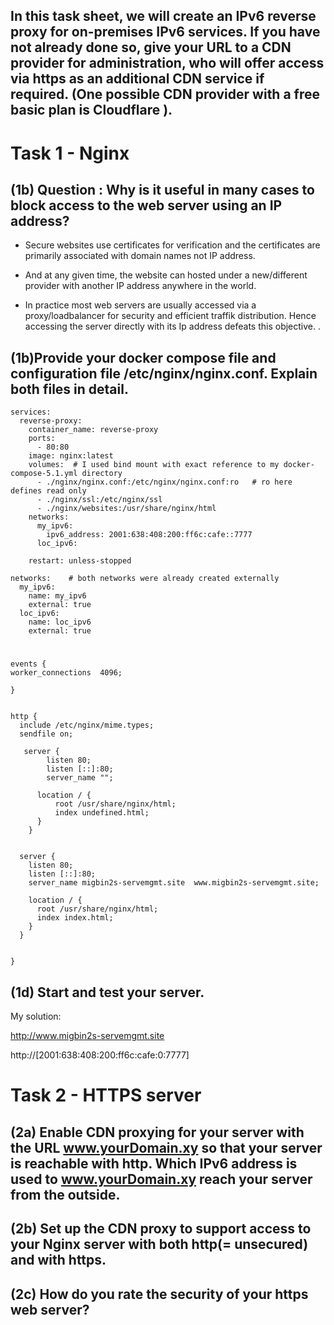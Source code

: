 ## In this task sheet, we will create an IPv6 reverse proxy for on-premises IPv6 services. If you have not already done so, give your URL to a CDN provider for administration, who will offer access via https as an additional CDN service if required. (One possible CDN provider with a free basic plan is Cloudflare ).

# Task 1 - Nginx
## (1b) Question : Why is it useful in many cases to block access to the web server using an IP address?
* Secure websites use certificates for verification and the certificates are primarily associated with domain names not IP address.

* And at any given time, the website can hosted under a new/different provider with another IP address anywhere in the world.
  
* In practice most web servers are usually accessed via a proxy/loadbalancer for security and efficient traffik distribution. Hence accessing the server directly with its Ip address defeats this objective.
.
## (1b)Provide your docker compose file and configuration file /etc/nginx/nginx.conf. Explain both files in detail.

```
services:
  reverse-proxy:
    container_name: reverse-proxy
    ports:
      - 80:80
    image: nginx:latest
    volumes:  # I used bind mount with exact reference to my docker-compose-5.1.yml directory
      - ./nginx/nginx.conf:/etc/nginx/nginx.conf:ro   # ro here defines read only
      - ./nginx/ssl:/etc/nginx/ssl
      - ./nginx/websites:/usr/share/nginx/html
    networks:
      my_ipv6:
        ipv6_address: 2001:638:408:200:ff6c:cafe::7777
      loc_ipv6:

    restart: unless-stopped

networks:    # both networks were already created externally
  my_ipv6:
    name: my_ipv6
    external: true
  loc_ipv6:
    name: loc_ipv6
    external: true

```

#

```
events {
worker_connections  4096;

}


http {
  include /etc/nginx/mime.types;
  sendfile on;

   server {
        listen 80;
        listen [::]:80;
        server_name "";

      location / {
          root /usr/share/nginx/html;
          index undefined.html;
      }
    }


  server {
    listen 80;
    listen [::]:80;
    server_name migbin2s-servemgmt.site  www.migbin2s-servemgmt.site;

    location / {
      root /usr/share/nginx/html;
      index index.html;
    }
  }


}

```

## (1d) Start and test your server.
My solution:

http://www.migbin2s-servemgmt.site

http://[2001:638:408:200:ff6c:cafe:0:7777]

# Task 2 - HTTPS server
## (2a) Enable CDN proxying for your server with the URL www.yourDomain.xy so that your server is reachable with http. Which IPv6 address is used to www.yourDomain.xy reach your server from the outside.

## (2b) Set up the CDN proxy to support access to your Nginx server with both http(= unsecured) and with https.

## (2c) How do you rate the security of your https web server?